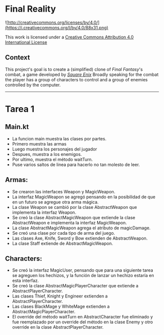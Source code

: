 Final Reality
=============

![http://creativecommons.org/licenses/by/4.0/](https://i.creativecommons.org/l/by/4.0/88x31.png)

This work is licensed under a
[Creative Commons Attribution 4.0 International License](http://creativecommons.org/licenses/by/4.0/)

Context
-------

This project's goal is to create a (simplified) clone of _Final Fantasy_'s combat, a game developed
by [_Square Enix_](https://www.square-enix.com)
Broadly speaking for the combat the player has a group of characters to control and a group of
enemies controlled by the computer.

---

Tarea 1
===

Main.kt
-
- La funcion main muestra las clases por partes.
- Primero muestra las armas
- Luego muestra los personajes del jugador
- Despues, muestra a los enemigos.
- Por ultimo, muestra el método waitTurn.
- Puse varios saltos de linea para hacerlo no tan molesto de leer.

Armas:
-
- Se crearon las interfaces Weapon y MagicWeapon.
- La interfaz MagicWeapon se agregó pensando en la posibilidad de que en un futuro se agregue otra arma mágica.
- La clase Weapon se cambió por la clase AbstractWeapon que implementa la interfaz Weapon.
- Se creó la clase AbstractMagicWeapon que extiende la clase AbstractWeapon e implementa la interfaz MagicWeapon.
- La clase AbstractMagicWeapon agrega el atributo de magicDamage.
- Se creó una clase por cada tipo de arma del juego.
- Las clases Axe, Knife, Sword y Bow extienden de AbstractWeapon.
- La clase Staff extiende de AbstractMagicWeapon.

Characters:
-
- Se creó la interfaz MagicUser, pensando que para una siguiente tarea se agreguen los hechizos, y la función de lanzar un hechizo estaría en esta interfaz.
- Se creó la clase AbstractMagicPlayerCharacter que extiende a AbstractPlayerCharacter.
- Las clases Thief, Knight y Engineer extienden a AbstractPlayerCharacter.
- Las clases BlackMage y WhiteMage extienden a AbstractMagicPlayerCharacter.
- El override del método waitTurn en AbstractCharacter fue eliminado y fue reemplazado por un override del método en la clase Enemy y otro override en la clase AbstractPlayerCharacter.
